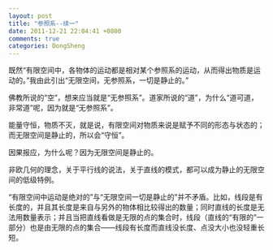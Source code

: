 ```yaml
---
layout: post
title: "参照系--续一"
date: 2011-12-21 22:04:41 +0800
comments: true
categories: DongSheng
---
```

既然“有限空间中，各物体的运动都是相对某个参照系的运动，从而得出物质是运动的。”我由此引出“无限空间，无参照系，一切是静止的。”

佛教所说的“空”，想来应当就是“无参照系”。道家所说的“道”，为什么“道可道，非常道”呢，因为就是“无参照系”。

能量守恒，物质不灭，就是说，有限空间对物质来说是赋予不同的形态与状态的；而无限空间是静止的，所以会“守恒”。

因果报应，为什么呢？因为无限空间是静止的。

非欧几何的理念，关于平行线的说法，关于直线的模式，都可以成为静止的无限空间的低级特例。

“有限空间中运动是绝对的”与“无限空间一切是静止的”并不矛盾。比如，线段是有长度的，并且其长度是来自与另外的物体相比较得出的数量；同时直线的长度是无法用数量表示；并且当把直线看做是无限的点的集合时，线段（直线的“有限的”一部分）也是由无限的点的集合——线段有长度而直线没长度、点没大小也没轻重长短。